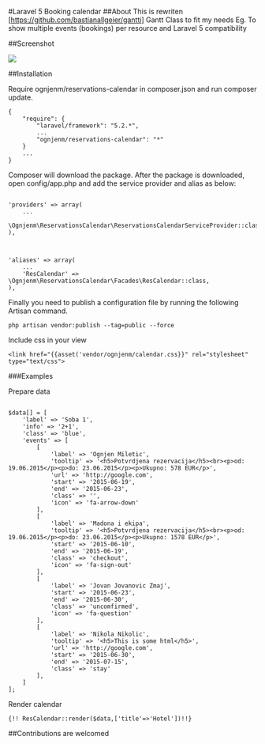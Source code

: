 #Laravel 5 Booking calendar
##About
This is rewriten [https://github.com/bastianallgeier/gantti] Gantt Class to fit my needs Eg. To show multiple events (bookings) per resource and Laravel 5 compatibility

##Screenshot

![](https://raw.githubusercontent.com/ognjenm/reservations-calendar/master/calendar.png)

##Installation

Require ognjenm/reservations-calendar in composer.json and run composer update.

```
{
    "require": {
        "laravel/framework": "5.2.*",
        ...
        "ognjenm/reservations-calendar": "*"
    }
    ...
}
```

Composer will download the package. After the package is downloaded, open config/app.php and add the service provider and alias as below:

```

'providers' => array(
    ...
    \Ognjenm\ReservationsCalendar\ReservationsCalendarServiceProvider::class,
),



'aliases' => array(
    ...
    'ResCalendar' => \Ognjenm\ReservationsCalendar\Facades\ResCalendar::class,
),

```
Finally you need to publish a configuration file by running the following Artisan command.

```
php artisan vendor:publish --tag=public --force
```

Include css in your view

```
<link href="{{asset('vendor/ognjenm/calendar.css}}" rel="stylesheet" type="text/css">

```

###Examples

Prepare data 
```

$data[] = [
    'label' => 'Soba 1',
    'info' => '2+1',
    'class' => 'blue',
    'events' => [
        [
            'label' => 'Ognjen Miletic',
            'tooltip' => '<h5>Potvrdjena rezervacija</h5><br><p>od: 19.06.2015</p><p>do: 23.06.2015</p><p>Ukupno: 578 EUR</p>',
            'url' => 'http://google.com',
            'start' => '2015-06-19',
            'end' => '2015-06-23',
            'class' => '',
            'icon' => 'fa-arrow-down'
        ],
        [
            'label' => 'Madona i ekipa',
            'tooltip' => '<h5>Potvrdjena rezervacija</h5><br><p>od: 19.06.2015</p><p>do: 23.06.2015</p><p>Ukupno: 1578 EUR</p>',
            'start' => '2015-06-10',
            'end' => '2015-06-19',
            'class' => 'checkout',
            'icon' => 'fa-sign-out'
        ],
        [
            'label' => 'Jovan Jovanovic Zmaj',
            'start' => '2015-06-23',
            'end' => '2015-06-30',
            'class' => 'uncomfirmed',
            'icon' => 'fa-question'
        ],
        [
            'label' => 'Nikola Nikolic',
            'tooltip' => '<h5>This is some html</h5>',
            'url' => 'http://google.com',
            'start' => '2015-06-30',
            'end' => '2015-07-15',
            'class' => 'stay'
        ],
    ]
];

```


Render calendar
```
{!! ResCalendar::render($data,['title'=>'Hotel'])!!}
```

##Contributions are welcomed
